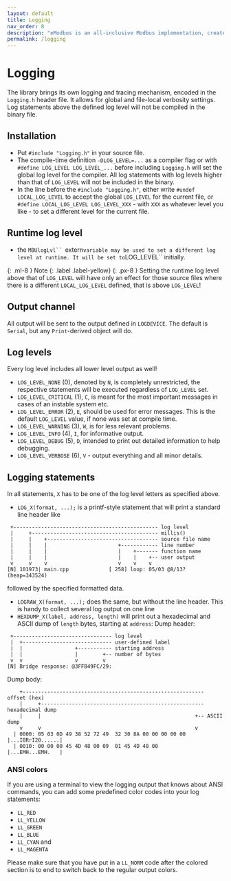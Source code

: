 ```yaml
---
layout: default
title: Logging
nav_order: 8
description: "eModbus is an all-inclusive Modbus implementation, created for ESP32 and Arduino"
permalink: /logging
---
```


# Logging
The library brings its own logging and tracing mechanism, encoded in the `Logging.h` header file.
It allows for global and file-local verbosity settings.
Log statements above the defined log level will not be compiled in the binary file. 

## Installation
- Put `#include "Logging.h"` in your source file.
- The compile-time definition `-DLOG_LEVEL=...` as a compiler flag or with `#define LOG_LEVEL LOG_LEVEL_...` before including `Logging.h` will set the global log level for the compiler. 
All log statements with log levels higher than that of `LOG_LEVEL` will not be included in the binary.
- In the line before the `#include "Logging.h"`, either write `#undef LOCAL_LOG_LEVEL` to accept the global `LOG_LEVEL` for the current file, or `#define LOCAL_LOG_LEVEL LOG_LEVEL_XXX` - with `XXX` as whatever level you like - to set a different level for the current file.

## Runtime log level 
- the `MBUlogLvl`` `extern`` variable may be used to set a different log level at runtime. It will be set to ``LOG_LEVEL`` initially. 

{: .ml-8 }
Note
{: .label .label-yellow}
{: .px-8 }
Setting the runtime log level above that of `LOG_LEVEL` will have only an effect for those source files where there is a different `LOCAL_LOG_LEVEL` defined, that is above `LOG_LEVEL`!

## Output channel
All output will be sent to the output defined in `LOGDEVICE`. The default is `Serial`, but any `Print`-derived object will do.

## Log levels
Every log level includes all lower level output as well!
- `LOG_LEVEL_NONE` (0), denoted by `N`, is completely unrestricted, the respective statements will be executed regardless of `LOG_LEVEL` set.
- `LOG_LEVEL_CRITICAL` (1), `C`, is meant for the most important messages in cases of an instable system etc. 
- `LOG_LEVEL_ERROR` (2), `E`, should be used for error messages. This is the default `LOG_LEVEL` value, if none was set at compile time.
- `LOG_LEVEL_WARNING` (3), `W`, is for less relevant problems.
- `LOG_LEVEL_INFO` (4), `I`, for informative output.
- `LOG_LEVEL_DEBUG` (5), `D`, intended to print out detailed information to help debugging.
- `LOG_LEVEL_VERBOSE` (6), `V` - output everything and all minor details.

## Logging statements
In all statements, `X` has to be one of the log level letters as specified above.
- `LOG_X(format, ...);` is a printf-style statement that will print a standard line header like 
```
 +----------------------------------------------- log level
 |     +----------------------------------------- millis()
 |     |    +------------------------------------ source file name
 |     |    |                       +------------ line number
 |     |    |                       |    +------- function name
 |     |    |                       |    |    +-- user output
 v     v    v                       v    v    v 
[N] 101973| main.cpp             [ 258] loop: 05/03 @8/13? (heap=343524)
```
  followed by the specified formatted data.
- `LOGRAW_X(format, ...);` does the same, but without the line header. This is handy to collect several log output on one line
- `HEXDUMP_X(label, address, length)` will print out a hexadecimal and ASCII dump of `length` bytes, starting at `address`:
  Dump header:
```
 +-------------------------------- log level
 |  +----------------------------- user-defined label
 |  |                 +----------- starting address
 |  |                 |        +-- number of bytes
 v  v                 v        v
[N] Bridge response: @3FFB49FC/29:
```
  Dump body:
```
    +----------------------------------------------------------- offset (hex)
    |     +----------------------------------------------------- hexadecimal dump
    |     |                                                  +-- ASCII dump
    v     v                                                  v
  | 0000: 05 03 0D 49 38 52 72 49  32 30 8A 00 00 00 00 00  |...I8RrI20......|
  | 0010: 00 00 00 45 4D 48 00 09  01 45 4D 48 00           |...EMH...EMH.   |
```

### ANSI colors
If you are using a terminal to view the logging output that knows about ANSI commands, you can add some predefined color codes into your log statements:
- `LL_RED`
- `LL_YELLOW`
- `LL_GREEN`
- `LL_BLUE`
- `LL_CYAN` and 
- `LL_MAGENTA`

Please make sure that you have put in a `LL_NORM` code after the colored section is to end to switch back to the regular output colors.
